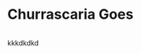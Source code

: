 <!DOCTYPE html>
<html lang="en">
<head>
    <meta charset="UTF-8">
    <meta name="viewport" content="width=device-width, initial-scale=1.0">
    <title>Document</title>
</head>
<body>
   <h1>Churrascaria Goes</h1> 
   <img src="../image/Logotipo.png" alt="">
   <p>kkkdkdkd</p>


</body>
</html>
